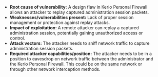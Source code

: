 - **Root cause of vulnerability:** A design flaw in Kerio Personal Firewall allows an attacker to replay captured administration session packets.
- **Weaknesses/vulnerabilities present:** Lack of proper session management or protection against replay attacks.
- **Impact of exploitation:** A remote attacker can replay a captured administration session, potentially gaining unauthorized access or control.
- **Attack vectors:** The attacker needs to sniff network traffic to capture administration session packets.
- **Required attacker capabilities/position:** The attacker needs to be in a position to eavesdrop on network traffic between the administrator and the Kerio Personal Firewall. This could be on the same network or through other network interception methods.